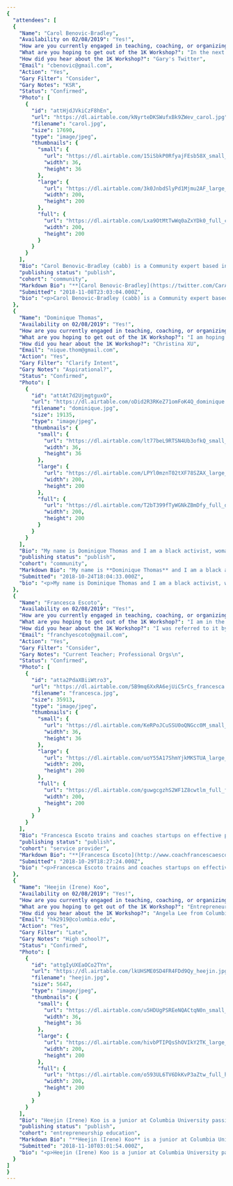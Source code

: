 ```yaml
---
{
  "attendees": [
  {
    "Name": "Carol Benovic-Bradley",
    "Availability on 02/08/2019": "Yes!",
    "How are you currently engaged in teaching, coaching, or organizing?": "I'm currently advising food & beverage projects launching on Kickstarter.\nStarting in 2019, I'll also be working on general \"education\" initiatives with Kickstarter to help all creators launching projects on the platform.",
    "What are you hoping to get out of the 1K Workshop?": "In the next phase of my work at Kickstarter, I'd like to think about how we can continue to grow the community of Kickstarter creators. What are the methods that we haven't tried to find people who can benefit from this tool? Teach the 1K is interesting because the support provided in the classroom environment and the lower risk of the $1k project seems to remove a lot of the barriers to entry. I would love to think about how this could be scaled to other institutions (libraries, SBA, etc) through programs led by Kickstarter/Kickstarter partners.\n\nP.S. Kickstarter isn't forcing me to apply for this. I'm genuinely interested and these questions/thoughts are my own!",
    "How did you hear about the 1K Workshop?": "Gary's Twitter",
    "Email": "cbenovic@gmail.com",
    "Action": "Yes",
    "Gary Filter": "Consider",
    "Gary Notes": "KSR",
    "Status": "Confirmed",
    "Photo": [
      {
        "id": "attHjdJVkiCzF8hEn",
        "url": "https://dl.airtable.com/kNyrteDKSWufxBk9ZWev_carol.jpg",
        "filename": "carol.jpg",
        "size": 17690,
        "type": "image/jpeg",
        "thumbnails": {
          "small": {
            "url": "https://dl.airtable.com/15iSbkP0RfyajFEsb58X_small_carol.jpg",
            "width": 36,
            "height": 36
          },
          "large": {
            "url": "https://dl.airtable.com/3k0JnbdSlyPd1Mjmu2AF_large_carol.jpg",
            "width": 200,
            "height": 200
          },
          "full": {
            "url": "https://dl.airtable.com/Lxa9OtMtTwWq0aZxYDk0_full_carol.jpg",
            "width": 200,
            "height": 200
          }
        }
      }
    ],
    "Bio": "Carol Benovic-Bradley (cabb) is a Community expert based in NYC who excels at helping people bring their creative ideas to life and connecting them to a supportive, motivating community. Over the years she’s worked with communities at Kickstarter, Pilotworks (RIP), Kaplan Test Prep, Empire Education Group, and Gannett. She’s also a contributor to Community Signal, WeSupportNYC, and #InternedUp. When she’s not working on those things, she’s either on her Peloton, playing Overwatch, Yelping, or watching wrestling.\n\nhttps://twitter.com/CarAnnBen\n",
    "publishing status": "publish",
    "cohort": "community",
    "Markdown Bio": "**[Carol Benovic-Bradley](https://twitter.com/CarAnnBen)** (cabb) is a Community expert based in NYC who excels at helping people bring their creative ideas to life and connecting them to a supportive, motivating community. Over the years she’s worked with communities at Kickstarter, Pilotworks (RIP), Kaplan Test Prep, Empire Education Group, and Gannett. She’s also a contributor to Community Signal, WeSupportNYC, and #InternedUp. When she’s not working on those things, she’s either on her Peloton, playing Overwatch, Yelping, or watching wrestling.",
    "Submitted": "2018-11-08T23:03:04.000Z",
    "bio": "<p>Carol Benovic-Bradley (cabb) is a Community expert based in NYC who excels at helping people bring their creative ideas to life and connecting them to a supportive, motivating community. Over the years she’s worked with communities at Kickstarter, Pilotworks (RIP), Kaplan Test Prep, Empire Education Group, and Gannett. She’s also a contributor to Community Signal, WeSupportNYC, and #InternedUp. When she’s not working on those things, she’s either on her Peloton, playing Overwatch, Yelping, or watching wrestling.</p>\n<p><a href=\"https://twitter.com/CarAnnBen\">https://twitter.com/CarAnnBen</a></p>"
  },
  {
    "Name": "Dominique Thomas",
    "Availability on 02/08/2019": "Yes!",
    "How are you currently engaged in teaching, coaching, or organizing?": "I work as a organzing with BYP100 which is a national organization of 18-35 youth organizers towards black liberation on all fronts. ",
    "What are you hoping to get out of the 1K Workshop?": "I am hoping to bring the skills I learn in this workshop back to our organization.",
    "How did you hear about the 1K Workshop?": "Christina XU",
    "Email": "nique.thom@gmail.com",
    "Action": "Yes",
    "Gary Filter": "Clarify Intent",
    "Gary Notes": "Aspirational?",
    "Status": "Confirmed",
    "Photo": [
      {
        "id": "attAt7d2UjmgtguxO",
        "url": "https://dl.airtable.com/oDid2R3RKeZ71omFoK4Q_dominique.jpg",
        "filename": "dominique.jpg",
        "size": 19135,
        "type": "image/jpeg",
        "thumbnails": {
          "small": {
            "url": "https://dl.airtable.com/lt77beL9RTSN4Ub3ofkQ_small_dominique.jpg",
            "width": 36,
            "height": 36
          },
          "large": {
            "url": "https://dl.airtable.com/LPYl0mznT02tXF78SZAX_large_dominique.jpg",
            "width": 200,
            "height": 200
          },
          "full": {
            "url": "https://dl.airtable.com/T2bT399fTyWGNkZBmDfy_full_dominique.jpg",
            "width": 200,
            "height": 200
          }
        }
      }
    ],
    "Bio": "My name is Dominique Thomas and I am a black activist, womanist, organizer and researcher in NYC. As an organizer, I am currently the Chapter Co-Chair of BYP100 NYC, which is a national member-based organization of 18-35-year-old black activists and organizers fighting for the social, economic, political and educational liberation of all black people, while operating through a black queer feminist lens.\n\nMy interests include the intersectionality of healthcare and white supremacy. I am particularly focused on understanding the nuances associated with the reproductive health of black mothers and black babies, given we 3 times more likely to die during childbirth. My future goals include working as a healthcare professional in black communities and conducting research to discover methods to combat the horrible outcomes black families face at the hands of healthcare. \n\nI hope Teach the 1K Workshop will connect me with other individuals who are emboldened to deconstruct systems of oppression and learn new ways of growing sustainably in the work that is important to me. \n\nhttps://byp100.org/byp100-nyc/\n",
    "publishing status": "publish",
    "cohort": "community",
    "Markdown Bio": "My name is **Dominique Thomas** and I am a black activist, womanist, organizer and researcher in NYC. As an organizer, I am currently the Chapter Co-Chair of [BYP100 NYC](https://byp100.org/byp100-nyc/), which is a national member-based organization of 18-35-year-old black activists and organizers fighting for the social, economic, political and educational liberation of all black people, while operating through a black queer feminist lens.\n\nMy interests include the intersectionality of healthcare and white supremacy. I am particularly focused on understanding the nuances associated with the reproductive health of black mothers and black babies, given we 3 times more likely to die during childbirth. My future goals include working as a healthcare professional in black communities and conducting research to discover methods to combat the horrible outcomes black families face at the hands of healthcare. \n\nI hope Teach the 1K Workshop will connect me with other individuals who are emboldened to deconstruct systems of oppression and learn new ways of growing sustainably in the work that is important to me. ",
    "Submitted": "2018-10-24T18:04:33.000Z",
    "bio": "<p>My name is Dominique Thomas and I am a black activist, womanist, organizer and researcher in NYC. As an organizer, I am currently the Chapter Co-Chair of BYP100 NYC, which is a national member-based organization of 18-35-year-old black activists and organizers fighting for the social, economic, political and educational liberation of all black people, while operating through a black queer feminist lens.</p>\n<p>My interests include the intersectionality of healthcare and white supremacy. I am particularly focused on understanding the nuances associated with the reproductive health of black mothers and black babies, given we 3 times more likely to die during childbirth. My future goals include working as a healthcare professional in black communities and conducting research to discover methods to combat the horrible outcomes black families face at the hands of healthcare. </p>\n<p>I hope Teach the 1K Workshop will connect me with other individuals who are emboldened to deconstruct systems of oppression and learn new ways of growing sustainably in the work that is important to me. </p>\n<p><a href=\"https://byp100.org/byp100-nyc/\">https://byp100.org/byp100-nyc/</a></p>"
  },
  {
    "Name": "Francesca Escoto",
    "Availability on 02/08/2019": "Yes!",
    "How are you currently engaged in teaching, coaching, or organizing?": "Currently, I work with organizations that foster entrepreneurship, designing curriculum for them, facilitating the teaching and coaching, and doing my own one-on-one coaching and course work.  I have worked with organizations such as Code2040, Society of Hispanic Professional Engineers, and currently, Black & Brown Founders.  Below are two links that can better explain my work as a certified coach, engineer, and entrepreneur.\ncoachfrancescaescoto.com\nstartupsforsocialimpact.com/blog\n",
    "What are you hoping to get out of the 1K Workshop?": "I am in the process of developing curriculum for city-based/community-based bootcamps in two cities.  These bootcamps will be targeting individuals with very mixed cultural, linguistic, educational and socio-economic backgrounds.  I am looking for new tools that can facilitate learning of relevant entrepreneurship concepts in a diverse-learner classroom.  Furthermore, I am looking for tools that lend themselves for \"in real life\" as well as virtual learning experiences.\nFinally, I am looking for community that will allow me to continue learning.  Meeting others who are working in the same field as I is a very needed resource for me!",
    "How did you hear about the 1K Workshop?": "I was referred to it by the Black & Brown Founders leader.",
    "Email": "franchyescoto@gmail.com",
    "Action": "Yes",
    "Gary Filter": "Consider",
    "Gary Notes": "Current Teacher; Professional Orgs\n",
    "Status": "Confirmed",
    "Photo": [
      {
        "id": "atta2PdaXBiiWtro3",
        "url": "https://dl.airtable.com/5B9mq6XxRA6ejUiC5rCs_francesca.jpg",
        "filename": "francesca.jpg",
        "size": 35913,
        "type": "image/jpeg",
        "thumbnails": {
          "small": {
            "url": "https://dl.airtable.com/KeRPoJCuSSU0oQNGcc0M_small_francesca.jpg",
            "width": 36,
            "height": 36
          },
          "large": {
            "url": "https://dl.airtable.com/uoY55A17ShmYjkMKSTUA_large_francesca.jpg",
            "width": 200,
            "height": 200
          },
          "full": {
            "url": "https://dl.airtable.com/guwgcgzhS2WF1Z8cwtlm_full_francesca.jpg",
            "width": 200,
            "height": 200
          }
        }
      }
    ],
    "Bio": "Francesca Escoto trains and coaches startups on effective prototyping and operations management. Her first venture was software to track the performance of aircraft engines, and for more than 15 years, she has been speaking, coaching and inspiring individuals and organizations to make an impact in their world through the wise use of technical resources.  Salsa dancing, talking life with her daughters, writing, and running fill up her free time.\n\nhttp://www.coachfrancescaescoto.com\nhttps://twitter.com/waofrancesca",
    "publishing status": "publish",
    "cohort": "service provider",
    "Markdown Bio": "**[Francesca Escoto](http://www.coachfrancescaescoto.com)** trains and coaches startups on effective prototyping and operations management. Her first venture was software to track the performance of aircraft engines, and for more than 15 years, she has been speaking, coaching and inspiring individuals and organizations to make an impact in their world through the wise use of technical resources.  Salsa dancing, talking life with her daughters, writing, and running fill up her free time.",
    "Submitted": "2018-10-29T18:27:24.000Z",
    "bio": "<p>Francesca Escoto trains and coaches startups on effective prototyping and operations management. Her first venture was software to track the performance of aircraft engines, and for more than 15 years, she has been speaking, coaching and inspiring individuals and organizations to make an impact in their world through the wise use of technical resources.  Salsa dancing, talking life with her daughters, writing, and running fill up her free time.</p>\n<p><a href=\"http://www.coachfrancescaescoto.com\">http://www.coachfrancescaescoto.com</a>\n<a href=\"https://twitter.com/waofrancesca\">https://twitter.com/waofrancesca</a></p>"
  },
  {
    "Name": "Heejin (Irene) Koo",
    "Availability on 02/08/2019": "Yes!",
    "How are you currently engaged in teaching, coaching, or organizing?": "I have been teaching social entrepreneurship to low-income, high-achieving high school students in New York City in partnership with Columbia University Double Discovery Center and Intrepid Museum. I have designed and taught a 6-week curriculum for the purpose, and I also led the organization of a one-day social entrepreneurship conference/pitch competition with 30+ high school students with student founders and established founders as speakers. Over the summer, I led a 5-day workshop to teach entrepreneurship to high school students in Amman, Jordan, and I am looking to expand the program to Brazil, India, Turkey, and Kenya. \nLink: https://globalcenters.columbia.edu/events/social-entrepreneurship-workshop-high-school-students",
    "What are you hoping to get out of the 1K Workshop?": "Entrepreneurship and teaching are two of my primary passions, and I would love to meet with others from different backgrounds and shared interests. I believe that acquiring multiple perspectives and listening to interesting challenges that others may have faced would be valuable learning experiences. In addition, I am looking to expand my entrepreneurship education ventures to a non-profit organization, and I would love to meet more people in the space. ",
    "How did you hear about the 1K Workshop?": "Angela Lee from Columbia Business School relayed this opportunity to me. ",
    "Email": "hk2919@columbia.edu",
    "Action": "Yes",
    "Gary Filter": "Late",
    "Gary Notes": "High school?",
    "Status": "Confirmed",
    "Photo": [
      {
        "id": "attgIyUXEaOCo2TYn",
        "url": "https://dl.airtable.com/lkUHSME0SD4FR4FDd9Qy_heejin.jpg",
        "filename": "heejin.jpg",
        "size": 5647,
        "type": "image/jpeg",
        "thumbnails": {
          "small": {
            "url": "https://dl.airtable.com/u5HDUgPSREeNQACtqN0n_small_heejin.jpg",
            "width": 36,
            "height": 36
          },
          "large": {
            "url": "https://dl.airtable.com/hivbPTIPQsShOVIkY2TK_large_heejin.jpg",
            "width": 200,
            "height": 200
          },
          "full": {
            "url": "https://dl.airtable.com/o593UL6TV6DkKvP3aZtw_full_heejin.jpg",
            "width": 200,
            "height": 200
          }
        }
      }
    ],
    "Bio": "Heejin (Irene) Koo is a junior at Columbia University passionate about intersections of different disciplines. Irene has shared her passions for teaching and social entrepreneurship on campus, throughout New York City, and globally. She co-led two semesters of a 6-week curricula for students in New York City in partnership with the Columbia University Double Discovery Center, and she co-founded the first annual high school social entrepreneurship conference in the fall of 2017. \n\nIn the summer of 2018, Irene also taught high school students in Amman, Jordan about social entrepreneurship through a fully-funded 5-day workshop, through which she introduced students to concepts and tools of entrepreneurship, connected them with founders, and coached students as they developed their own business ventures. While in Jordan, Irene met with founders and investors in the city, expanding her own understanding of entrepreneurship. She is currently working on expanding to Istanbul, Nairobi, Rio, and Mumbai.\n\nIrene is also fascinated by behavioral economics, environmental science, and logic puzzles. She is currently the president of the largest undergraduate group on campus, Columbia Organization of Rising Entrepreneurs. In her free time, she conducts research at the Earth Institute, is a venture fellow at New Enterprise Associates, and interns for Via, a rideshare startup.  \n\nhttps://globalcenters.columbia.edu/events/social-entrepreneurship-workshop-high-school-students\n",
    "publishing status": "publish",
    "cohort": "entrepreneurship education",
    "Markdown Bio": "**Heejin (Irene) Koo** is a junior at Columbia University passionate about intersections of different disciplines. Irene has shared her passions for teaching and social entrepreneurship on campus, throughout New York City, and globally. She co-led two semesters of a 6-week curricula for students in New York City in partnership with the Columbia University Double Discovery Center, and she co-founded the first annual high school social entrepreneurship conference in the fall of 2017. \n\nIn the summer of 2018, Irene also taught high school students in Amman, Jordan about social entrepreneurship through a [fully-funded 5-day workshop](https://globalcenters.columbia.edu/events/social-entrepreneurship-workshop-high-school-students), through which she introduced students to concepts and tools of entrepreneurship, connected them with founders, and coached students as they developed their own business ventures. While in Jordan, Irene met with founders and investors in the city, expanding her own understanding of entrepreneurship. She is currently working on expanding to Istanbul, Nairobi, Rio, and Mumbai.\n\nIrene is also fascinated by behavioral economics, environmental science, and logic puzzles. She is currently the president of the largest undergraduate group on campus, Columbia Organization of Rising Entrepreneurs. In her free time, she conducts research at the Earth Institute, is a venture fellow at New Enterprise Associates, and interns for Via, a rideshare startup.",
    "Submitted": "2018-11-10T03:01:54.000Z",
    "bio": "<p>Heejin (Irene) Koo is a junior at Columbia University passionate about intersections of different disciplines. Irene has shared her passions for teaching and social entrepreneurship on campus, throughout New York City, and globally. She co-led two semesters of a 6-week curricula for students in New York City in partnership with the Columbia University Double Discovery Center, and she co-founded the first annual high school social entrepreneurship conference in the fall of 2017. </p>\n<p>In the summer of 2018, Irene also taught high school students in Amman, Jordan about social entrepreneurship through a fully-funded 5-day workshop, through which she introduced students to concepts and tools of entrepreneurship, connected them with founders, and coached students as they developed their own business ventures. While in Jordan, Irene met with founders and investors in the city, expanding her own understanding of entrepreneurship. She is currently working on expanding to Istanbul, Nairobi, Rio, and Mumbai.</p>\n<p>Irene is also fascinated by behavioral economics, environmental science, and logic puzzles. She is currently the president of the largest undergraduate group on campus, Columbia Organization of Rising Entrepreneurs. In her free time, she conducts research at the Earth Institute, is a venture fellow at New Enterprise Associates, and interns for Via, a rideshare startup.  </p>\n<p><a href=\"https://globalcenters.columbia.edu/events/social-entrepreneurship-workshop-high-school-students\">https://globalcenters.columbia.edu/events/social-entrepreneurship-workshop-high-school-students</a></p>"
  }
]
}
---
```

